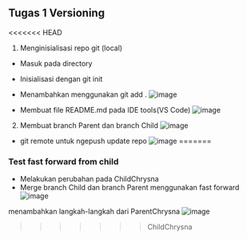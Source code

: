 ## Tugas 1 Versioning
<<<<<<< HEAD
1. Menginisialisasi repo git (local)

- Masuk pada directory
- Inisialisasi dengan git init
- Menambahkan menggunakan git add .
![image](https://github.com/user-attachments/assets/ef53a602-9695-4c1e-9d5b-c3aba43aebbf)

- Membuat file README.md pada IDE tools(VS Code)
![image](https://github.com/user-attachments/assets/b19db64c-a7c3-4c8b-afdc-933253315ef4)

2. Membuat branch Parent dan branch Child
![image](https://github.com/user-attachments/assets/97bc9188-a391-43db-9bce-fe8d29220eb0)
- git remote untuk ngepush update repo
![image](https://github.com/user-attachments/assets/443677c0-1418-409e-83c3-25d579ad6a88)
=======

### Test fast forward from child

- Melakukan perubahan pada ChildChrysna
- Merge branch Child dan branch Parent menggunakan fast forward
  ![image](https://github.com/user-attachments/assets/0bf334af-ee53-42a6-a25f-c8d11aa4aa01)

menambahkan langkah-langkah dari ParentChrysna
![image](https://github.com/user-attachments/assets/50f55730-831b-4320-aeb7-d986f4b798f2)


>>>>>>> ChildChrysna
